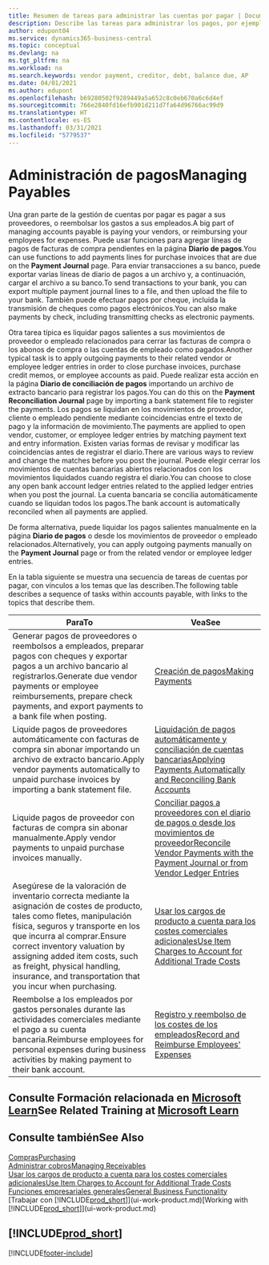 ```yaml
---
title: Resumen de tareas para administrar las cuentas por pagar | Documentos de Microsoft
description: Describe las tareas para administrar los pagos, por ejemplo, los pagos a acreedores o la liquidación de pagos salientes en movimientos para cerrar facturas o abonos.
author: edupont04
ms.service: dynamics365-business-central
ms.topic: conceptual
ms.devlang: na
ms.tgt_pltfrm: na
ms.workload: na
ms.search.keywords: vendor payment, creditor, debt, balance due, AP
ms.date: 04/01/2021
ms.author: edupont
ms.openlocfilehash: b69280502f9289449a5a652c8c0eb670a6c6d4ef
ms.sourcegitcommit: 766e2840fd16efb901d211d7fa64d96766ac99d9
ms.translationtype: HT
ms.contentlocale: es-ES
ms.lasthandoff: 03/31/2021
ms.locfileid: "5779537"
---
```

# <a name="managing-payables"></a><span data-ttu-id="6db65-103">Administración de pagos</span><span class="sxs-lookup"><span data-stu-id="6db65-103">Managing Payables</span></span>

<span data-ttu-id="6db65-104">Una gran parte de la gestión de cuentas por pagar es pagar a sus proveedores, o reembolsar los gastos a sus empleados.</span><span class="sxs-lookup"><span data-stu-id="6db65-104">A big part of managing accounts payable is paying your vendors, or reimbursing your employees for expenses.</span></span> <span data-ttu-id="6db65-105">Puede usar funciones para agregar líneas de pagos de facturas de compra pendientes en la página **Diario de pagos**.</span><span class="sxs-lookup"><span data-stu-id="6db65-105">You can use functions to add payments lines for purchase invoices that are due on the **Payment Journal** page.</span></span> <span data-ttu-id="6db65-106">Para enviar transacciones a su banco, puede exportar varias líneas de diario de pagos a un archivo y, a continuación, cargar el archivo a su banco.</span><span class="sxs-lookup"><span data-stu-id="6db65-106">To send transactions to your bank, you can export multiple payment journal lines to a file, and then upload the file to your bank.</span></span> <span data-ttu-id="6db65-107">También puede efectuar pagos por cheque, incluida la transmisión de cheques como pagos electrónicos.</span><span class="sxs-lookup"><span data-stu-id="6db65-107">You can also make payments by check, including transmitting checks as electronic payments.</span></span>

<span data-ttu-id="6db65-108">Otra tarea típica es liquidar pagos salientes a sus movimientos de proveedor o empleado relacionados para cerrar las facturas de compra o los abonos de compra o las cuentas de empleado como pagados.</span><span class="sxs-lookup"><span data-stu-id="6db65-108">Another typical task is to apply outgoing payments to their related vendor or employee ledger entries in order to close purchase invoices, purchase credit memos, or employee accounts as paid.</span></span> <span data-ttu-id="6db65-109">Puede realizar esta acción en la página **Diario de conciliación de pagos** importando un archivo de extracto bancario para registrar los pagos.</span><span class="sxs-lookup"><span data-stu-id="6db65-109">You can do this on the **Payment Reconciliation Journal** page by importing a bank statement file to register the payments.</span></span> <span data-ttu-id="6db65-110">Los pagos se liquidan en los movimientos de proveedor, cliente o empleado pendiente mediante coincidencias entre el texto de pago y la información de movimiento.</span><span class="sxs-lookup"><span data-stu-id="6db65-110">The payments are applied to open vendor, customer, or employee ledger entries by matching payment text and entry information.</span></span> <span data-ttu-id="6db65-111">Existen varias formas de revisar y modificar las coincidencias antes de registrar el diario.</span><span class="sxs-lookup"><span data-stu-id="6db65-111">There are various ways to review and change the matches before you post the journal.</span></span> <span data-ttu-id="6db65-112">Puede elegir cerrar los movimientos de cuentas bancarias abiertos relacionados con los movimientos liquidados cuando registra el diario.</span><span class="sxs-lookup"><span data-stu-id="6db65-112">You can choose to close any open bank account ledger entries related to the applied ledger entries when you post the journal.</span></span> <span data-ttu-id="6db65-113">La cuenta bancaria se concilia automáticamente cuando se liquidan todos los pagos.</span><span class="sxs-lookup"><span data-stu-id="6db65-113">The bank account is automatically reconciled when all payments are applied.</span></span>

<span data-ttu-id="6db65-114">De forma alternativa, puede liquidar los pagos salientes manualmente en la página **Diario de pagos** o desde los movimientos de proveedor o empleado relacionados.</span><span class="sxs-lookup"><span data-stu-id="6db65-114">Alternatively, you can apply outgoing payments manually on the **Payment Journal** page or from the related vendor or employee ledger entries.</span></span>

<span data-ttu-id="6db65-115">En la tabla siguiente se muestra una secuencia de tareas de cuentas por pagar, con vínculos a los temas que las describen.</span><span class="sxs-lookup"><span data-stu-id="6db65-115">The following table describes a sequence of tasks within accounts payable, with links to the topics that describe them.</span></span>

| <span data-ttu-id="6db65-116">Para</span><span class="sxs-lookup"><span data-stu-id="6db65-116">To</span></span> | <span data-ttu-id="6db65-117">Vea</span><span class="sxs-lookup"><span data-stu-id="6db65-117">See</span></span> |
| --- | --- |
| <span data-ttu-id="6db65-118">Generar pagos de proveedores o reembolsos a empleados, preparar pagos con cheques y exportar pagos a un archivo bancario al registrarlos.</span><span class="sxs-lookup"><span data-stu-id="6db65-118">Generate due vendor payments or employee reimbursements, prepare check payments, and export payments to a bank file when posting.</span></span> |[<span data-ttu-id="6db65-119">Creación de pagos</span><span class="sxs-lookup"><span data-stu-id="6db65-119">Making Payments</span></span>](payables-make-payments.md) |
| <span data-ttu-id="6db65-120">Liquide pagos de proveedores automáticamente con facturas de compra sin abonar importando un archivo de extracto bancario.</span><span class="sxs-lookup"><span data-stu-id="6db65-120">Apply vendor payments automatically to unpaid purchase invoices by importing a bank statement file.</span></span> |[<span data-ttu-id="6db65-121">Liquidación de pagos automáticamente y conciliación de cuentas bancarias</span><span class="sxs-lookup"><span data-stu-id="6db65-121">Applying Payments Automatically and Reconciling Bank Accounts</span></span>](receivables-apply-payments-auto-reconcile-bank-accounts.md) |
| <span data-ttu-id="6db65-122">Liquide pagos de proveedor con facturas de compra sin abonar manualmente.</span><span class="sxs-lookup"><span data-stu-id="6db65-122">Apply vendor payments to unpaid purchase invoices manually.</span></span> |[<span data-ttu-id="6db65-123">Conciliar pagos a proveedores con el diario de pagos o desde los movimientos de proveedor</span><span class="sxs-lookup"><span data-stu-id="6db65-123">Reconcile Vendor Payments with the Payment Journal or from Vendor Ledger Entries</span></span>](payables-how-apply-purchase-transactions-manually.md) |
|<span data-ttu-id="6db65-124">Asegúrese de la valoración de inventario correcta mediante la asignación de costes de producto, tales como fletes, manipulación física, seguros y transporte en los que incurra al comprar.</span><span class="sxs-lookup"><span data-stu-id="6db65-124">Ensure correct inventory valuation by assigning added item costs, such as freight, physical handling, insurance, and transportation that you incur when purchasing.</span></span>|[<span data-ttu-id="6db65-125">Usar los cargos de producto a cuenta para los costes comerciales adicionales</span><span class="sxs-lookup"><span data-stu-id="6db65-125">Use Item Charges to Account for Additional Trade Costs</span></span>](payables-how-assign-item-charges.md)|
|<span data-ttu-id="6db65-126">Reembolse a los empleados por gastos personales durante las actividades comerciales mediante el pago a su cuenta bancaria.</span><span class="sxs-lookup"><span data-stu-id="6db65-126">Reimburse employees for personal expenses during business activities by making payment to their bank account.</span></span>|[<span data-ttu-id="6db65-127">Registro y reembolso de los costes de los empleados</span><span class="sxs-lookup"><span data-stu-id="6db65-127">Record and Reimburse Employees' Expenses</span></span>](finance-how-record-reimburse-employee-expenses.md)|

## <a name="see-related-training-at-microsoft-learn"></a><span data-ttu-id="6db65-128">Consulte Formación relacionada en [Microsoft Learn](/learn/paths/process-customer-vendor-payments-dynamics-365-business-central/)</span><span class="sxs-lookup"><span data-stu-id="6db65-128">See Related Training at [Microsoft Learn](/learn/paths/process-customer-vendor-payments-dynamics-365-business-central/)</span></span>

## <a name="see-also"></a><span data-ttu-id="6db65-129">Consulte también</span><span class="sxs-lookup"><span data-stu-id="6db65-129">See Also</span></span>
[<span data-ttu-id="6db65-130">Compras</span><span class="sxs-lookup"><span data-stu-id="6db65-130">Purchasing</span></span>](purchasing-manage-purchasing.md)  
[<span data-ttu-id="6db65-131">Administrar cobros</span><span class="sxs-lookup"><span data-stu-id="6db65-131">Managing Receivables</span></span>](receivables-manage-receivables.md)  
[<span data-ttu-id="6db65-132">Usar los cargos de producto a cuenta para los costes comerciales adicionales</span><span class="sxs-lookup"><span data-stu-id="6db65-132">Use Item Charges to Account for Additional Trade Costs</span></span>](payables-how-assign-item-charges.md)  
[<span data-ttu-id="6db65-133">Funciones empresariales generales</span><span class="sxs-lookup"><span data-stu-id="6db65-133">General Business Functionality</span></span>](ui-across-business-areas.md)  
<span data-ttu-id="6db65-134">[Trabajar con [!INCLUDE[prod_short](includes/prod_short.md)]](ui-work-product.md)</span><span class="sxs-lookup"><span data-stu-id="6db65-134">[Working with [!INCLUDE[prod_short](includes/prod_short.md)]](ui-work-product.md)</span></span>

## [!INCLUDE[prod_short](includes/free_trial_md.md)]  


[!INCLUDE[footer-include](includes/footer-banner.md)]